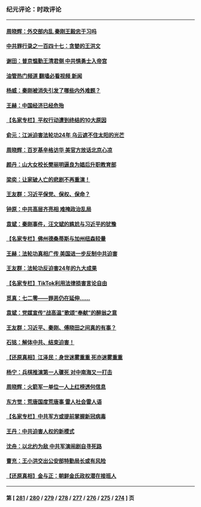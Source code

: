 ### 纪元评论：时政评论
---
#### [周晓辉：外交部内乱 秦刚王毅忠于习吗](../../pages/nsc1025/n14038705.md?07210330) 
#### [中共罪行录之一百四十七：贪婪的王洪文](../../pages/nsc1025/n14038460.md?07210330) 
#### [谢田：普京愠勤王清君侧 中共惧勇士入帝宫](../../pages/nsc1025/n14038381.md?07210330) 
#### [油管热门频道 翻墙必看视频 新闻](ok?07210330)
#### [杨威：秦刚被消失引发了哪些内外难题？](../../pages/nsc1025/n14038128.md?07210330) 
#### [王赫：中国经济已经危殆](../../pages/nsc1025/n14037995.md?07210330) 
#### [【名家专栏】平权行动遭到终结的10大原因](../../pages/nsc1025/n14037649.md?07210330) 
#### [俞元：江派迫害法轮功24年 乌云遮不住太阳的光芒](../../pages/nsc1025/n14037371.md?07210330) 
#### [周晓辉：百岁基辛格访华 美官方放话北京心凉](../../pages/nsc1025/n14037837.md?07210330) 
#### [颜丹：山大女校长樊丽明逼良为娼后升职教育部](../../pages/nsc1025/n14037704.md?07210330) 
#### [梁奕：让家破人亡的悲剧不再重演！](../../pages/nsc1025/n14037501.md?07210330) 
#### [王友群：习近平保党、保权、保命？](../../pages/nsc1025/n14037209.md?07210330) 
#### [钟原：中共高层齐亮相 难掩政治乱局](../../pages/nsc1025/n14037172.md?07210330) 
#### [袁斌：秦刚事件，汪文斌的尴尬与习近平的犹豫](../../pages/nsc1025/n14037052.md?07210330) 
#### [【名家专栏】佛州德桑蒂斯与加州纽森较量](../../pages/nsc1025/n14036863.md?07210330) 
#### [王赫：法轮功真相广传 美国进一步反制中共迫害](../../pages/nsc1025/n14036377.md?07210330) 
#### [王友群：法轮功反迫害24年的九大成果](../../pages/nsc1025/n14036463.md?07210330) 
#### [【名家专栏】TikTok利用法律损害言论自由](../../pages/nsc1025/n14029633.md?07210330) 
#### [觅真：七二零——罪恶仍在延伸……](../../pages/nsc1025/n14036072.md?07210330) 
#### [袁斌：党媒宣传“战高温”歌颂“奉献”的醉翁之意](../../pages/nsc1025/n14035997.md?07210330) 
#### [王友群：习近平、秦刚、傅晓田之间真的有事？](../../pages/nsc1025/n14035084.md?07210330) 
#### [石铭：解体中共、结束迫害！](../../pages/nsc1025/n14035620.md?07210330) 
#### [【还原真相】江泽民：身世迷雾重重 死亦迷雾重重](../../pages/nsc1025/n14035590.md?07210330) 
#### [杨宁：兵棋推演第一人骤死 对中南海又一打击](../../pages/nsc1025/n14035523.md?07210330) 
#### [周晓辉：火箭军一单位一人上红榜透何信息](../../pages/nsc1025/n14035347.md?07210330) 
#### [东方觉：荒唐国度荒唐事 雷人社会雷人语](../../pages/nsc1025/n14035286.md?07210330) 
#### [【名家专栏】中共军方或提前掌握新冠病毒](../../pages/nsc1025/n14034819.md?07210330) 
#### [王丹：中共迫害人权的新模式](../../pages/nsc1025/n14034969.md?07210330) 
#### [沈舟：以北约为敌 中共军演闹剧自寻死路](../../pages/nsc1025/n14034888.md?07210330) 
#### [曹充：王小洪交出公安部特勤局长或有风险](../../pages/nsc1025/n14034407.md?07210330) 
#### [【还原真相】金与正：朝鲜金氏政权潜在接班人](../../pages/nsc1025/n14033207.md?07210330) 

---
#### 第 [ [281](./281.md?07210330) / [280](./280.md?07210330) / [279](./279.md?07210330) / [278](./278.md?07210330) / [277](./277.md?07210330) / [276](./276.md?07210330) / [275](./275.md?07210330) / [274](./274.md?07210330) ] 页
